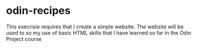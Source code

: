 # odin-recipes

This execrisie requires that I create a simple website. The website will be used to so my use of basic HTML skills that I have learned so far in the Odin Project course 